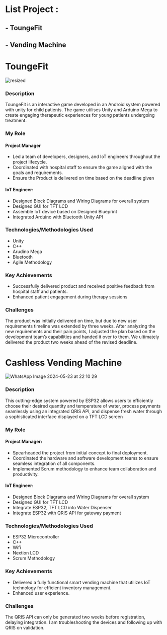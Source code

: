 # List Project :

## - ToungeFit
## - Vending Machine


# ToungeFit

![resized](https://github.com/menggiGit33/Project-List/assets/72879614/c55fd325-a948-4a4c-92ac-ccfd3156f13b)

### Description
ToungeFit is an interactive game developed in an Android system powered with unity for child patients. The game utilises Unity and Arduino Mega to create engaging therapeutic experiences for young patients undergoing treatment.

### My Role

#### Project Manager
- Led a team of developers, designers, and IoT engineers throughout the project lifecycle.
- Coordinated with hospital staff to ensure the game aligned with the goals and requirements.
- Ensure the Product is delivered on time based on the deadline given
  
#### IoT Engineer: 
- Designed Block Diagrams and Wiring Diagrams for overall system
- Designed GUI for TFT LCD
- Assemble IoT device based on Designed Blueprint
- Integrated Arduino with Bluetooth Unity API  

### Technologies/Methodologies Used
- Unity
- C++
- Arudino Mega
- Bluetooth
- Agile Methodology

### Key Achievements
- Successfully delivered product and received positive feedback from hospital staff and patients.
- Enhanced patient engagement during therapy sessions

### Challenges
The product was initially delivered on time, but due to new user requirements timeline was extended by three weeks. After analyzing the new requirements and their pain points, I adjusted the plan based on the development team’s capabilities and handed it over to them. We ultimately delivered the product two weeks ahead of the revised deadline.


# Cashless Vending Machine
![WhatsApp Image 2024-05-23 at 22 10 29](https://github.com/user-attachments/assets/aaa1fe6b-c551-4f84-abc7-9f091b777487)


### Description
This cutting-edge system powered by ESP32 allows users to efficiently choose their desired quantity and temperature of water, process payments seamlessly using an integrated QRIS API, and dispense fresh water through a sophisticated interface displayed on a TFT LCD screen

### My Role

#### Project Manager:
- Spearheaded the project from initial concept to final deployment.
- Coordinated the hardware and software development teams to ensure seamless integration of all components.
- Implemented Scrum methodology to enhance team collaboration and productivity.

#### IoT Engineer: 
- Designed Block Diagrams and Wiring Diagrams for overall system
- Designed GUI for TFT LCD
- Integrate ESP32, TFT LCD into Water Dispenser
- Integrate ESP32 with QRIS API for gateway payment

### Technologies/Methodologies Used
- ESP32 Microcontroller
- C++
- Wifi 
- Nextion LCD
- Scrum Methodology

### Key Achievements
- Delivered a fully functional smart vending machine that utilizes IoT technology for efficient inventory management.
- Enhanced user experience.

### Challenges
The QRIS API can only be generated two weeks before registration, delaying integration. I am troubleshooting the devices and following up with QRIS on validation.
